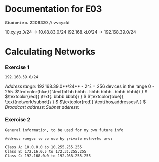 # Documentation for E03

Student no. 2208339  // vvxyzki

10.xy.yz.0/24     ->     10.08.83.0/24
192.168.ki.0/24   ->     192.168.39.0/24

# Calculating Networks
### Exercise 1
```
192.168.39.0/24
```
*Address range:* 192.168.39.0**/24** - 2^8 = 256 devices in the range 0 - 255. 
$`\textcolor{blue}{ \text{bbbb bbbb . bbbb bbbb . bbbb bbbb}\  } `$ $`\textcolor{red}{ \text{. bbbb bbbb}\  } `$
$`\textcolor{blue}{ \text{network/subnet}\  } `$ $`\textcolor{red}{ \text{hos/addresses}\  } `$
*Broadcast address:*
*Subnet address:* 


### Exercise 2

```
General information, to be used for my own future info

Address ranges to be use by private networks are:

Class A: 10.0.0.0 to 10.255.255.255
Class B: 172.16.0.0 to 172.31.255.255
Class C: 192.168.0.0 to 192.168.255.255
```